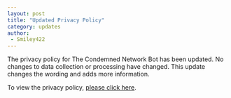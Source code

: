 ```yaml
---
layout: post
title: "Updated Privacy Policy"
category: updates
author:
 - Smiley422
---
```


The privacy policy for The Condemned Network Bot has been updated. No changes to data collection or processing have changed. This update changes the wording and adds more information.

To view the privacy policy, [please click here](https://smiley.js.org/bot/condemned/privacy).